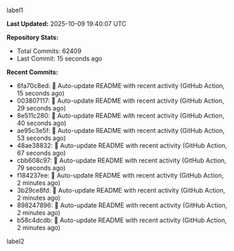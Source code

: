 
label1 
<!-- ACTIVITY_START -->
**Last Updated:** 2025-10-09 19:40:07 UTC

**Repository Stats:**
- Total Commits: 62409
- Last Commit: 15 seconds ago

**Recent Commits:**
- 6fa70c8ed: 🤖 Auto-update README with recent activity (GitHub Action, 15 seconds ago)
- 003807117: 🤖 Auto-update README with recent activity (GitHub Action, 29 seconds ago)
- 8e511c280: 🤖 Auto-update README with recent activity (GitHub Action, 40 seconds ago)
- ae95c3e5f: 🤖 Auto-update README with recent activity (GitHub Action, 53 seconds ago)
- 48ae38832: 🤖 Auto-update README with recent activity (GitHub Action, 67 seconds ago)
- cbb608c97: 🤖 Auto-update README with recent activity (GitHub Action, 79 seconds ago)
- f184237ee: 🤖 Auto-update README with recent activity (GitHub Action, 2 minutes ago)
- 3b29ce8fd: 🤖 Auto-update README with recent activity (GitHub Action, 2 minutes ago)
- 898247896: 🤖 Auto-update README with recent activity (GitHub Action, 2 minutes ago)
- b58c4dcdb: 🤖 Auto-update README with recent activity (GitHub Action, 2 minutes ago)
<!-- ACTIVITY_END -->

label2
